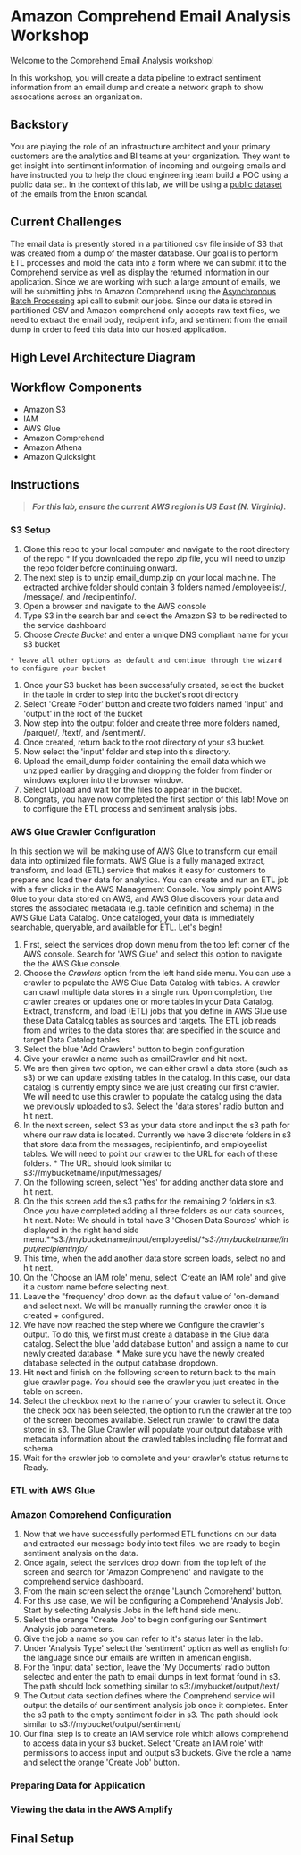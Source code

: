 # Amazon Comprehend Email Analysis Workshop
Welcome to the Comprehend Email Analysis workshop!

In this workshop, you will create a data pipeline to extract sentiment information from an email dump and create a network graph to show assocations across an organization.

## Backstory
You are playing the role of an infrastructure architect and your primary customers are the analytics and BI teams at your organization. They want to get insight into sentiment information of incoming and outgoing emails and have instructed you to help the cloud engineering team build a POC using a public data set. In the context of this lab, we will be using a [public dataset](http://www.ahschulz.de/enron-email-data/) of the emails from the Enron scandal.

## Current Challenges
The email data is presently stored in a partitioned csv file inside of S3 that was created from a dump of the master database. Our goal is to perform ETL processes and mold the data into a form where we can submit it to the Comprehend service as well as display the returned information in our application. Since we are working with such a large amount of emails, we will be submitting jobs to Amazon Comprehend using the [Asynchronous Batch Processing](https://docs.aws.amazon.com/comprehend/latest/dg/how-async.html) api call to submit our jobs. Since our data is stored in partitioned CSV and Amazon comprehend only accepts raw text files, we need to extract the email body, recipient info, and sentiment from the email dump in order to feed this data into our hosted application.

## High Level Architecture Diagram

## Workflow Components
  * Amazon S3
  * IAM 
  * AWS Glue
  * Amazon Comprehend
  * Amazon Athena
  * Amazon Quicksight

## Instructions
> ***For this lab, ensure the current AWS region is US East (N. Virginia).***

### S3 Setup
  1. Clone this repo to your local computer and navigate to the root directory of the repo
    * If you downloaded the repo zip file, you will need to unzip the repo folder before continuing onward.
  1. The next step is to unzip email_dump.zip on your local machine. The extracted archive folder should contain 3 folders named /employeelist/, /message/, and /recipientinfo/.
  1. Open a browser and navigate to the AWS console
  1. Type S3 in the search bar and select the Amazon S3 to be redirected to the service dashboard
  1. Choose *Create Bucket* and enter a unique DNS compliant name for your s3 bucket
  
    * leave all other options as default and continue through the wizard to configure your bucket
    
  1. Once your S3 bucket has been successfully created, select the bucket in the table in order to step into the bucket's root directory
  1. Select 'Create Folder' button and create two folders named 'input' and 'output' in the root of the bucket
  1. Now step into the output folder and create three more folders named, /parquet/, /text/, and /sentiment/.
  1. Once created, return back to the root directory of your s3 bucket.
  1. Now select the 'input' folder and step into this directory. 
  1. Upload the email_dump folder containing the email data which we unzipped earlier by dragging and dropping the folder from finder or windows explorer into the browser window.
  1. Select Upload and wait for the files to appear in the bucket.
  1. Congrats, you have now completed the first section of this lab! Move on to configure the ETL process and sentiment analysis jobs.

### AWS Glue Crawler Configuration
In this section we will be making use of AWS Glue to transform our email data into optimized file formats. AWS Glue is a fully managed extract, transform, and load (ETL) service that makes it easy for customers to prepare and load their data for analytics. You can create and run an ETL job with a few clicks in the AWS Management Console. You simply point AWS Glue to your data stored on AWS, and AWS Glue discovers your data and stores the associated metadata (e.g. table definition and schema) in the AWS Glue Data Catalog. Once cataloged, your data is immediately searchable, queryable, and available for ETL. Let's begin!
  1. First, select the services drop down menu from the top left corner of the AWS console. Search for 'AWS Glue' and select this option to navigate the the AWS Glue console.
  1. Choose the *Crawlers* option from the left hand side menu. You can use a crawler to populate the AWS Glue Data Catalog with tables. A crawler can crawl multiple data stores in a single run. Upon completion, the crawler creates or updates one or more tables in your Data Catalog. Extract, transform, and load (ETL) jobs that you define in AWS Glue use these Data Catalog tables as sources and targets. The ETL job reads from and writes to the data stores that are specified in the source and target Data Catalog tables.
  1. Select the blue 'Add Crawlers' button to begin configuration
  1. Give your crawler a name such as emailCrawler and hit next.
  1. We are then given two option, we can either crawl a data store (such as s3) or we can update existing tables in the catalog. In this case, our data catalog is currently empty since we are just creating our first crawler. We will need to use this crawler to populate the catalog using the data we previously uploaded to s3. Select the 'data stores' radio button and hit next.
  1. In the next screen, select S3 as your data store and input the s3 path for where our raw data is located. Currently we have 3 discrete folders in s3 that store data from the messages, recipientinfo, and employeelist tables. We will need to point our crawler to the URL for each of these folders. 
    * The URL should look similar to s3://mybucketname/input/messages/   
  1. On the following screen, select 'Yes' for adding another data store and hit next. 
  1. On the this screen add the s3 paths for the remaining 2 folders in s3. Once you have completed adding all three folders as our data sources, hit next. Note: We should in total have 3 'Chosen Data Sources' which is displayed in the right hand side menu.**s3://mybucketname/input/employeelist/**s3://mybucketname/input/recipientinfo/*
  1. This time, when the add another data store screen loads, select no and hit next.
  1. On the 'Choose an IAM role' menu, select 'Create an IAM role' and give it a custom name before selecting next.
  1. Leave the "frequency' drop down as the default value of 'on-demand' and select next. We will be manually running the crawler once it is created + configured. 
  1. We have now reached the step where we Configure the crawler's output. To do this, we first must create a database in the Glue data catalog. Select the blue 'add database button' and assign a name to our newly created database.
    * Make sure you have the newly created database selected in the output database dropdown.
  1. Hit next and finish on the following screen to return back to the main glue crawler page. You should see the crawler you just created in the table on screen. 
  1. Select the checkbox next to the name of your crawler to select it. Once the check box has been selected, the option to run the crawler at the top of the screen becomes available. Select run crawler to crawl the data stored in s3. The Glue Crawler will populate your output database with metadata information about the crawled tables including file format and schema.
  1. Wait for the crawler job to complete and your crawler's status returns to Ready.
  
### ETL with AWS Glue 

### Amazon Comprehend Configuration
  1. Now that we have successfully performed ETL functions on our data and extracted our message body into text files. we are ready to begin sentiment analysis on the data.
  1. Once again, select the services drop down from the top left of the screen and search for 'Amazon Comprehend' and navigate to the comprehend service dashboard.
  1. From the main screen select the orange 'Launch Comprehend' button.
  1. For this use case, we will be configuring a Comprehend 'Analysis Job'. Start by selecting Analysis Jobs in the left hand side menu.
  1. Select the orange 'Create Job' to begin configuring our Sentiment Analysis job parameters.
  1. Give the job a name so you can refer to it's status later in the lab.
  1. Under 'Analysis Type' select the 'sentiment' option as well as english for the language since our emails are written in american english.
  1. For the 'input data' section, leave the 'My Documents' radio button selected and enter the path to email dumps in text format found in s3. The path should look something similar to s3://mybucket/output/text/
  1. The Output data section defines where the Comprehend service will output the details of our sentiment analysis job once it completes. Enter the s3 path to the empty sentiment folder in s3. The path should look similar to s3://mybucket/output/sentiment/
  1. Our final step is to create an IAM service role which allows comprehend to access data in your s3 bucket. Select 'Create an IAM role' with permissions to access input and output s3 buckets. Give the role a name and select the orange 'Create Job' button.
### Preparing Data for Application

### Viewing the data in the AWS Amplify
  



## Final Setup
